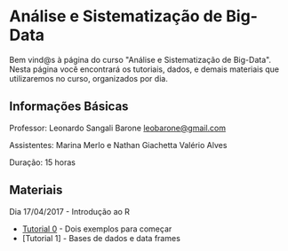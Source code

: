 # Análise e Sistematização de Big-Data

Bem vind@s à página do curso "Análise e Sistematização de Big-Data". Nesta página você encontrará os tutoriais, dados, e demais materiais que utilizaremos no curso, organizados por dia.

## Informações Básicas

Professor: Leonardo Sangali Barone [leobarone@gmail.com](leobarone@gmail.com)

Assistentes: Marina Merlo e Nathan Giachetta Valério Alves

Duração: 15 horas

## Materiais

Dia 17/04/2017 - Introdução ao R

- [Tutorial 0]() - Dois exemplos para começar
- [Tutorial 1] - Bases de dados e data frames